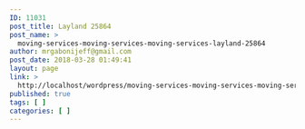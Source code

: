 ```yaml
---
ID: 11031
post_title: Layland 25864
post_name: >
  moving-services-moving-services-moving-services-layland-25864
author: mrgabonijeff@gmail.com
post_date: 2018-03-28 01:49:41
layout: page
link: >
  http://localhost/wordpress/moving-services-moving-services-moving-services-layland-25864/
published: true
tags: [ ]
categories: [ ]
---
```

